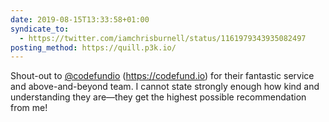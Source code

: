 ```yaml
---
date: 2019-08-15T13:33:58+01:00
syndicate_to:
  - https://twitter.com/iamchrisburnell/status/1161979343935082497
posting_method: https://quill.p3k.io/
---
```


Shout-out to <a href="https://twitter.com/codefundio">@codefundio</a> (<a href="https://codefund.io" rel="external noopener">https://codefund.io</a>) for their fantastic service and above-and-beyond team. I cannot state strongly enough how kind and understanding they are—they get the highest possible recommendation from me!

